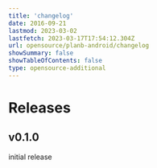 ```yaml
---
title: 'changelog'
date: 2016-09-21
lastmod: 2023-03-02
lastfetch: 2023-03-17T17:54:12.304Z
url: opensource/planb-android/changelog
showSummary: false
showTableOfContents: false
type: opensource-additional
---
```

# Releases

## v0.1.0

initial release